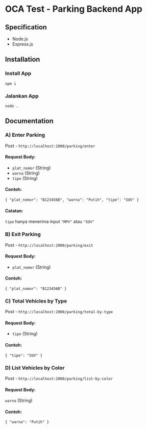 # OCA Test - Parking Backend App

## Specification
- Node.js
- Express.js

## Installation

### Install App
`npm i`

### Jalankan App
`node .`

## Documentation

### A) Enter Parking

Post - `http://localhost:2000/parking/enter`

#### Request Body:
- `plat_nomor` (String)
- `warna` (String)
- `tipe` (String)

#### Contoh:
`{ "plat_nomor": "B123456B", "warna": "Putih", "tipe": "SUV" }`

#### Catatan:
`tipe` hanya menerima input `"MPV"` atau `"SUV"`

### B) Exit Parking
Post - `http://localhost:2000/parking/exit`

#### Request Body:
- `plat_nomor` (String)

#### Contoh:
`{ "plat_nomor": "B123456B" }`

### C) Total Vehicles by Type

Post - `http://localhost:2000/parking/total-by-type`

#### Request Body:
- `tipe` (String)

#### Contoh:
`{ "tipe": "SUV" }`

### D) List Vehicles by Color

Post - `http://localhost:2000/parking/list-by-color`

#### Request Body:
`warna` (String)

#### Contoh:
`{ "warna": "Putih" }`
